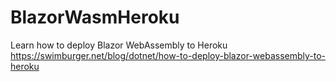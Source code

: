 # BlazorWasmHeroku
Learn how to deploy Blazor WebAssembly to Heroku
https://swimburger.net/blog/dotnet/how-to-deploy-blazor-webassembly-to-heroku
